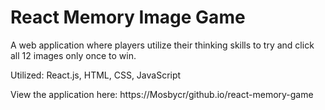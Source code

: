 # React Memory Image Game
A web application where players utilize their thinking skills to try and click all 12 images only once to win. 

Utilized: React.js, HTML, CSS, JavaScript

View the application here: https://Mosbycr/github.io/react-memory-game
